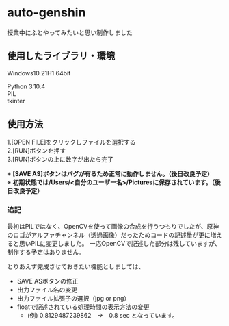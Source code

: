 # auto-genshin
授業中にふとやってみたいと思い制作しました
## 使用したライブラリ・環境
Windows10 21H1 64bit

Python 3.10.4  
PIL  
tkinter  

## 使用方法
1.[OPEN FILE]をクリックしファイルを選択する  
2.[RUN]ボタンを押す  
3.[RUN]ボタンの上に数字が出たら完了  

※ __[SAVE AS]ボタンはバグが有るため正常に動作しません。（後日改良予定）__  
※ __初期状態では/Users/<自分のユーザー名>/Picturesに保存されています。（後日改良予定）__  

### 追記
最初はPILではなく、OpenCVを使って画像の合成を行うつもりでしたが、原神のロゴがアルファチャンネル（透過画像）だったためコードの記述量が更に増えると思いPILに変更しました。
一応OpenCVで記述した部分は残していますが、制作する予定はありません。  

とりあえず完成させておきたい機能としましては、
- SAVE ASボタンの修正
- 出力ファイル名の変更
- 出力ファイル拡張子の選択（jpg or png）
- floatで記述されている処理時間の表示方法の変更
  - (例) 0.8129487239862　→　0.8 sec
となっています。
